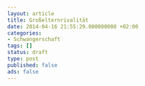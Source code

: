 ```yaml
---
layout: article
title: Großelternrivalität
date: 2014-04-16 21:55:29.000000000 +02:00
categories:
- Schwangerschaft
tags: []
status: draft
type: post
published: false
ads: false
---
```

